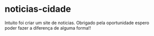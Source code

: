 # noticias-cidade
 Intuito foi criar um site de noticias. Obrigado pela oportunidade espero poder fazer a diferença de alguma forma!!
